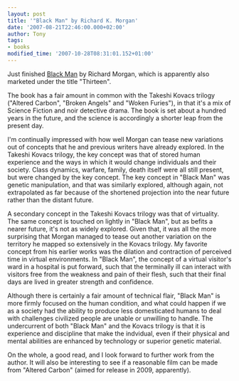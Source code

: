 ```yaml
---
layout: post
title: '"Black Man" by Richard K. Morgan'
date: '2007-08-21T22:46:00.000+02:00'
author: Tony
tags:
- books
modified_time: '2007-10-28T08:31:01.152+01:00'
---
```


Just finished [Black
Man](http://www.amazon.co.uk/Black-Man-Gollancz-Richard-Morgan/dp/0575075139/ref=pd_bowtega_1/203-0016042-2003962?ie=UTF8&s=books&qid=1186352035&sr=1-1) by Richard Morgan, which is apparently also marketed under the title
"Thirteen".

The book has a fair amount in common with the Takeshi Kovacs trilogy ("Altered
Carbon", "Broken Angels" and "Woken Furies"), in that it's a mix of Science
Fiction and noir detective drama. The book is set about a hundred years in the
future, and the science is accordingly a shorter leap from the present day.

I'm continually impressed with how well Morgan can tease new variations out of
concepts that he and previous writers have already explored. In the Takeshi
Kovacs trilogy, the key concept was that of stored human experience and the ways
in which it would change individuals and their society. Class dynamics,
warfare, family, death itself were all still present, but were changed by the
key concept. The key concept in "Black Man" was genetic manipulation, and that
was similarly explored, although again, not extrapolated as far because of the
shortened projection into the near future rather than the distant future.

A secondary concept in the Takeshi Kovacs trilogy was that of virtuality. The
same concept is touched on lightly in "Black Man", but as befits a nearer
future, it's not as widely explored. Given that, it was all the more surprising
that Morgan managed to tease out another variation on the territory he mapped so
extensively in the Kovacs trilogy. My favorite concept from his earlier works
was the dilation and contraction of perceived time in virtual environments. In
"Black Man", the concept of a virtual visitor's ward in a hospital is put
forward, such that the terminally ill can interact with visitors free from the
weakness and pain of their flesh, such that their final days are lived in
greater strength and confidence.

Although there is certainly a fair amount of technical flair, "Black Man" is
more firmly focused on the human condition, and what could happen if we as a
society had the ability to produce less domesticated humans to deal with
challenges civilized people are unable or unwilling to handle. The undercurrent
of both "Black Man" and the Kovacs trilogy is that it is experience and
discipline that make the indvidual, even if their physical and mental abilities
are enhanced by technology or superior genetic material.

On the whole, a good read, and I look forward to further work from the author.
It will also be interesting to see if a reasonable film can be made from
"Altered Carbon" (aimed for release in 2009, apparently).